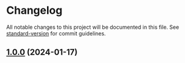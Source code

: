# Changelog

All notable changes to this project will be documented in this file. See [standard-version](https://github.com/conventional-changelog/standard-version) for commit guidelines.

## [1.0.0](https://github.com/Javier101098/versioning/compare/v1.2.2-alpha...v1.0.0) (2024-01-17)
